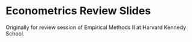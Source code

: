 # Econometrics Review Slides 

Originally for review session of Empirical Methods II at Harvard Kennedy School.
